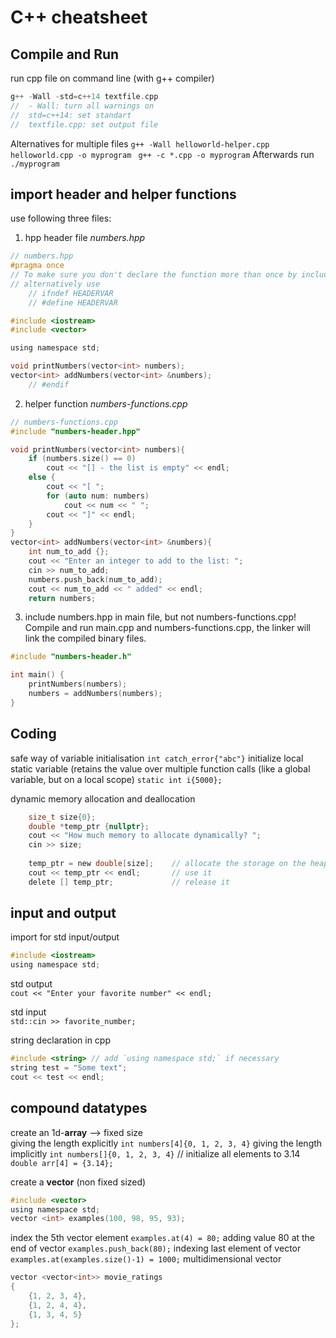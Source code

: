 # C++ cheatsheet

## Compile and Run
run cpp file on command line (with g++ compiler)	

```c
g++ -Wall -std=c++14 textfile.cpp
//	- Wall: turn all warnings on
//	std=c++14: set standart
//	textfile.cpp: set output file
```
Alternatives for multiple files
`g++ -Wall helloworld-helper.cpp helloworld.cpp -o myprogram `
`g++ -c *.cpp -o myprogram`
Afterwards run 
`./myprogram`

## import header and helper functions

use following three files: 
1. hpp header file *numbers.hpp*
```c
// numbers.hpp
#pragma once  
// To make sure you don't declare the function more than once by including the header multiple times.
// alternatively use 
    // ifndef HEADERVAR   
    // #define HEADERVAR

#include <iostream>
#include <vector>

using namespace std;

void printNumbers(vector<int> numbers);
vector<int> addNumbers(vector<int> &numbers);
    // #endif
```

2. helper function *numbers-functions.cpp*
```c
// numbers-functions.cpp
#include "numbers-header.hpp"

void printNumbers(vector<int> numbers){
    if (numbers.size() == 0)
        cout << "[] - the list is empty" << endl;
    else {
        cout << "[ ";
        for (auto num: numbers)
            cout << num << " ";
        cout << "]" << endl;
    }
}
vector<int> addNumbers(vector<int> &numbers){
    int num_to_add {};
    cout << "Enter an integer to add to the list: ";
    cin >> num_to_add;
    numbers.push_back(num_to_add);
    cout << num_to_add << " added" << endl;
    return numbers;
```

3. include numbers.hpp in main file, but not numbers-functions.cpp! Compile and run main.cpp and numbers-functions.cpp, the linker will link the compiled binary files. 
```c
#include "numbers-header.h"

int main() {
    printNumbers(numbers);
    numbers = addNumbers(numbers);
}
```


## Coding 
safe way of variable initialisation	
`int catch_error{"abc"}`
initialize local static variable (retains the value over multiple function calls (like a global variable, but on a local scope)
`static int i{5000};`

dynamic memory allocation and deallocation 
```c
    size_t size{0};
    double *temp_ptr {nullptr};
    cout << "How much memory to allocate dynamically? ";
    cin >> size;
    
    temp_ptr = new double[size];    // allocate the storage on the heap
    cout << temp_ptr << endl;       // use it
    delete [] temp_ptr;             // release it
```

## input and output
import for std input/output 	
```c
#include <iostream>
using namespace std;
```

std output    			
`cout << "Enter your favorite number" << endl;`

std input    			
`std::cin >> favorite_number;`

string declaration in cpp
```c
#include <string> // add `using namespace std;` if necessary
string test = "Some text";
cout << test << endl;
```

## compound datatypes

create an 1d-**array** --> fixed size	
giving the length explicitly
`int numbers[4]{0, 1, 2, 3, 4}` 
giving the length implicitly
`int numbers[]{0, 1, 2, 3, 4}`  // 
initialize all elements to 3.14
`double arr[4] = {3.14};`

create a **vector** (non fixed sized)
```c
#include <vector>
using namespace std;
vector <int> examples(100, 98, 95, 93);
```
index the 5th vector element
`examples.at(4) = 80;`
adding value 80 at the end of vector
`examples.push_back(80);`
indexing last element of vector
`examples.at(examples.size()-1) = 1000;`
multidimensional vector 
```c
vector <vector<int>> movie_ratings 
{   
    {1, 2, 3, 4},
    {1, 2, 4, 4},
    {1, 3, 4, 5}
};
```
